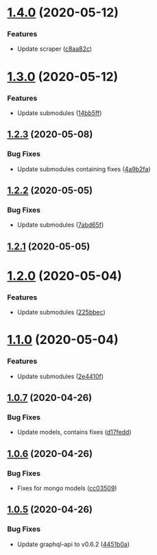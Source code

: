 # [1.4.0](https://github.com/pct-org/getting-started/compare/v1.3.0...v1.4.0) (2020-05-12)


### Features

* Update scraper ([c8aa82c](https://github.com/pct-org/getting-started/commit/c8aa82cfa3f43ba44cbc0ae598e00393bde0dd54))



# [1.3.0](https://github.com/pct-org/getting-started/compare/v1.2.3...v1.3.0) (2020-05-12)


### Features

* Update submodules ([14bb5ff](https://github.com/pct-org/getting-started/commit/14bb5ff1af50ecf29aa4d7405d6376525cde8332))



## [1.2.3](https://github.com/pct-org/getting-started/compare/v1.2.2...v1.2.3) (2020-05-08)


### Bug Fixes

* Update submodules containing fixes ([4a9b2fa](https://github.com/pct-org/getting-started/commit/4a9b2fa68e3a01ab5cbee7b301059c17e1ec4569))



## [1.2.2](https://github.com/pct-org/getting-started/compare/v1.2.1...v1.2.2) (2020-05-05)


### Bug Fixes

* Update submodules ([7abd65f](https://github.com/pct-org/getting-started/commit/7abd65f91201e6bd7bfd258f23c6438b79ab071e))



## [1.2.1](https://github.com/pct-org/getting-started/compare/v1.2.0...v1.2.1) (2020-05-05)



# [1.2.0](https://github.com/pct-org/getting-started/compare/v1.1.0...v1.2.0) (2020-05-04)


### Features

* Update submodules ([225bbec](https://github.com/pct-org/getting-started/commit/225bbecad256345cab2ff3ee7ed6558c8a74b044))



# [1.1.0](https://github.com/pct-org/getting-started/compare/v1.0.7...v1.1.0) (2020-05-04)


### Features

* Update submodules ([2e4410f](https://github.com/pct-org/getting-started/commit/2e4410f40725f11826fa8b64f24194a27ec4a7b6))



## [1.0.7](https://github.com/pct-org/getting-started/compare/v1.0.6...v1.0.7) (2020-04-26)


### Bug Fixes

* Update models, contains fixes ([d17fedd](https://github.com/pct-org/getting-started/commit/d17fedd2d4bdff8740b7d26806b048d2289587b6))



## [1.0.6](https://github.com/pct-org/getting-started/compare/v1.0.5...v1.0.6) (2020-04-26)


### Bug Fixes

* Fixes for mongo models ([cc03509](https://github.com/pct-org/getting-started/commit/cc035098ae53457b167044b6817ffa9225e699c0))



## [1.0.5](https://github.com/pct-org/getting-started/compare/v1.0.4...v1.0.5) (2020-04-26)


### Bug Fixes

* Update graphql-api to v0.6.2 ([4451b0a](https://github.com/pct-org/getting-started/commit/4451b0af08389b1ee0fcb598e544aaceed3d798c))



